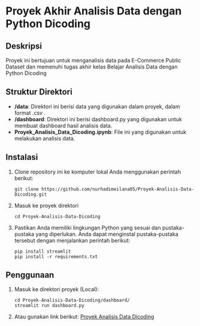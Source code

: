# Proyek Akhir Analisis Data dengan Python Dicoding

## Deskripsi

Proyek ini bertujuan untuk menganalisis data pada E-Commerce Public Dataset dan memenuhi tugas akhir kelas Belajar Analisis Data dengan Python Dicoding

## Struktur Direktori

- **/data**: Direktori ini berisi data yang digunakan dalam proyek, dalam format .csv .
- **/dashboard**: Direktori ini berisi dashboard.py yang digunakan untuk membuat dashboard hasil analisis data.
- **Proyek_Analisis_Data_Dicoding.ipynb**: File ini yang digunakan untuk melakukan analisis data.

## Instalasi

1. Clone repository ini ke komputer lokal Anda menggunakan perintah berikut:

   ```shell
   git clone https://github.com/nurhadimeilana05/Proyek-Analisis-Data-Dicoding.git
   ```

2. Masuk ke proyek direktori

   ```shell
   cd Proyek-Analisis-Data-Dicoding
   ```
   
3. Pastikan Anda memiliki lingkungan Python yang sesuai dan pustaka-pustaka yang diperlukan. Anda dapat menginstal pustaka-pustaka tersebut dengan menjalankan perintah berikut:

   ```shell
   pip install streamlit
   pip install -r requirements.txt
   ```

## Penggunaan

1. Masuk ke direktori proyek (Local):

   ```shell
   cd Proyek-Analisis-Data-Dicoding/dashboard/
   streamlit run dashboard.py
   ```
2. Atau gunakan link berikut:
   [Proyek Analisis Data Dicoding](https://proyek-akhir-dicoding-nurhadi-meilana.streamlit.app/)
